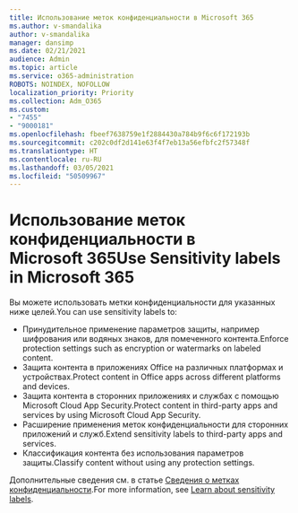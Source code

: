 ```yaml
---
title: Использование меток конфиденциальности в Microsoft 365
ms.author: v-smandalika
author: v-smandalika
manager: dansimp
ms.date: 02/21/2021
audience: Admin
ms.topic: article
ms.service: o365-administration
ROBOTS: NOINDEX, NOFOLLOW
localization_priority: Priority
ms.collection: Adm_O365
ms.custom:
- "7455"
- "9000181"
ms.openlocfilehash: fbeef7638759e1f2884430a784b9f6c6f172193b
ms.sourcegitcommit: c202c0df2d141e63f4f7eb13a56efbfc2f57348f
ms.translationtype: HT
ms.contentlocale: ru-RU
ms.lasthandoff: 03/05/2021
ms.locfileid: "50509967"
---
```

# <a name="use-sensitivity-labels-in-microsoft-365"></a><span data-ttu-id="b6322-102">Использование меток конфиденциальности в Microsoft 365</span><span class="sxs-lookup"><span data-stu-id="b6322-102">Use Sensitivity labels in Microsoft 365</span></span>

<span data-ttu-id="b6322-103">Вы можете использовать метки конфиденциальности для указанных ниже целей.</span><span class="sxs-lookup"><span data-stu-id="b6322-103">You can use sensitivity labels to:</span></span>
- <span data-ttu-id="b6322-104">Принудительное применение параметров защиты, например шифрования или водяных знаков, для помеченного контента.</span><span class="sxs-lookup"><span data-stu-id="b6322-104">Enforce protection settings such as encryption or watermarks on labeled content.</span></span>
- <span data-ttu-id="b6322-105">Защита контента в приложениях Office на различных платформах и устройствах.</span><span class="sxs-lookup"><span data-stu-id="b6322-105">Protect content in Office apps across different platforms and devices.</span></span>
- <span data-ttu-id="b6322-106">Защита контента в сторонних приложениях и службах с помощью Microsoft Cloud App Security.</span><span class="sxs-lookup"><span data-stu-id="b6322-106">Protect content in third-party apps and services by using Microsoft Cloud App Security.</span></span>
- <span data-ttu-id="b6322-107">Расширение применения меток конфиденциальности для сторонних приложений и служб.</span><span class="sxs-lookup"><span data-stu-id="b6322-107">Extend sensitivity labels to third-party apps and services.</span></span>
- <span data-ttu-id="b6322-108">Классификация контента без использования параметров защиты.</span><span class="sxs-lookup"><span data-stu-id="b6322-108">Classify content without using any protection settings.</span></span>

<span data-ttu-id="b6322-109">Дополнительные сведения см. в статье [Сведения о метках конфиденциальности](https://docs.microsoft.com/microsoft-365/compliance/sensitivity-labels).</span><span class="sxs-lookup"><span data-stu-id="b6322-109">For more information, see [Learn about sensitivity labels](https://docs.microsoft.com/microsoft-365/compliance/sensitivity-labels).</span></span>